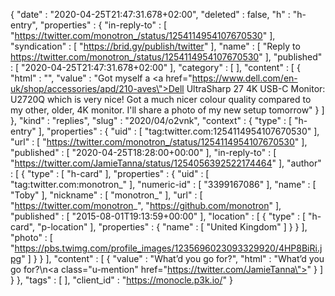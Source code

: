 {
  "date" : "2020-04-25T21:47:31.678+02:00",
  "deleted" : false,
  "h" : "h-entry",
  "properties" : {
    "in-reply-to" : [ "https://twitter.com/monotron_/status/1254114954107670530" ],
    "syndication" : [ "https://brid.gy/publish/twitter" ],
    "name" : [ "Reply to https://twitter.com/monotron_/status/1254114954107670530" ],
    "published" : [ "2020-04-25T21:47:31.678+02:00" ],
    "category" : [ ],
    "content" : [ {
      "html" : "",
      "value" : "Got myself a <a href=\"https://www.dell.com/en-uk/shop/accessories/apd/210-aves\">Dell UltraSharp 27 4K USB-C Monitor: U2720Q</a> which is very nice! Got a much nicer colour quality compared to my other, older, 4K monitor. I'll share a photo of my new setup tomorrow"
    } ]
  },
  "kind" : "replies",
  "slug" : "2020/04/o2vnk",
  "context" : {
    "type" : [ "h-entry" ],
    "properties" : {
      "uid" : [ "tag:twitter.com:1254114954107670530" ],
      "url" : [ "https://twitter.com/monotron_/status/1254114954107670530" ],
      "published" : [ "2020-04-25T18:28:00+00:00" ],
      "in-reply-to" : [ "https://twitter.com/JamieTanna/status/1254056392522174464" ],
      "author" : [ {
        "type" : [ "h-card" ],
        "properties" : {
          "uid" : [ "tag:twitter.com:monotron_" ],
          "numeric-id" : [ "3399167086" ],
          "name" : [ "Toby" ],
          "nickname" : [ "monotron_" ],
          "url" : [ "https://twitter.com/monotron_", "https://github.com/monotron" ],
          "published" : [ "2015-08-01T19:13:59+00:00" ],
          "location" : [ {
            "type" : [ "h-card", "p-location" ],
            "properties" : {
              "name" : [ "United Kingdom" ]
            }
          } ],
          "photo" : [ "https://pbs.twimg.com/profile_images/1235696023093329920/4HP8BiRi.jpg" ]
        }
      } ],
      "content" : [ {
        "value" : "What’d you go for?",
        "html" : "What’d you go for?\n<a class=\"u-mention\" href=\"https://twitter.com/JamieTanna\"></a>"
      } ]
    }
  },
  "tags" : [ ],
  "client_id" : "https://monocle.p3k.io/"
}
